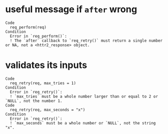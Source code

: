 # useful message if `after` wrong

    Code
      req_perform(req)
    Condition
      Error in `req_perform()`:
      ! The `after` callback to `req_retry()` must return a single number or NA, not a <httr2_response> object.

# validates its inputs

    Code
      req_retry(req, max_tries = 1)
    Condition
      Error in `req_retry()`:
      ! `max_tries` must be a whole number larger than or equal to 2 or `NULL`, not the number 1.
    Code
      req_retry(req, max_seconds = "x")
    Condition
      Error in `req_retry()`:
      ! `max_seconds` must be a whole number or `NULL`, not the string "x".

